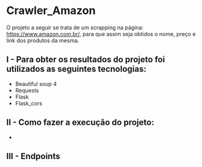 # Crawler_Amazon

O projeto a seguir se trata de um scrapping na página: https://www.amazon.com.br/, para que assim seja obtidos o nome, preço e link dos produtos da mesma.

## I - Para obter os resultados do projeto foi utilizados as seguintes tecnologias:

- Beautiful soup 4
- Requests
- Flask
- Flask_cors

## II - Como fazer a execução do projeto:

- 

## III - Endpoints

